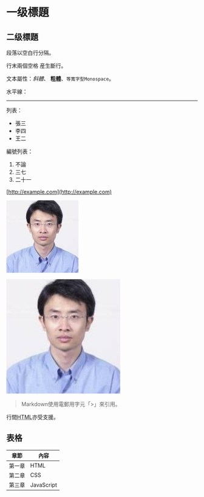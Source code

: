 一级標題
=======

## 二级標題

段落以空白行分隔。

行末兩個空格  産生斷行。

文本屬性：_斜體_、
**粗體**、`等寬字型Monospace`。

水平線：

---

列表：

  * 張三
  * 李四
  * 王二

編號列表：

  1. 不論
  2. 三七
  3. 二十一

[http://example.com](http://example.com)

![我的照片](ccc.jpg)

<img src="ccc.jpg" style="width:300px;"/>


> Markdown使用電郵用字元「>」來引用。

行間<abbr title="Hypertext Markup Language">HTML</abbr>亦受支援。


## 表格

章節 | 內容
--------|-------
第一章   | HTML
第二章   | CSS
第三章   | JavaScript



